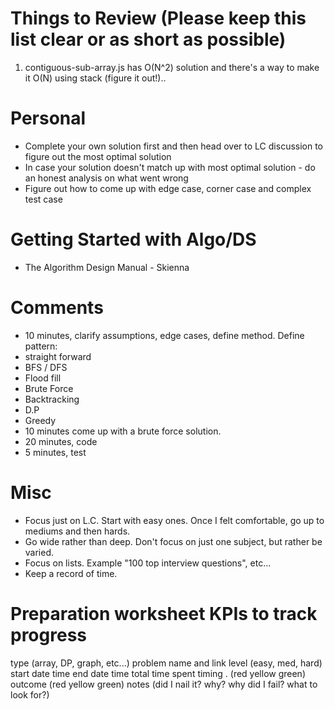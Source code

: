 # Things to Review (Please keep this list clear or as short as possible)
1. contiguous-sub-array.js has O(N^2) solution and there's a way to make it O(N) using stack (figure it out!)..




# Personal
- Complete your own solution first and then head over to LC discussion to figure out the most optimal solution
- In case your solution doesn't match up with most optimal solution - do an honest analysis on what went wrong
- Figure out how to come up with edge case, corner case and complex test case

# Getting Started with Algo/DS
- The Algorithm Design Manual - Skienna

# Comments
- 10 minutes, clarify assumptions, edge cases, define method. Define pattern:
- straight forward
- BFS / DFS
- Flood fill
- Brute Force
- Backtracking
- D.P
- Greedy
- 10 minutes come up with a brute force solution.
- 20 minutes, code
- 5 minutes, test

# Misc
- Focus just on L.C. Start with easy ones. Once I felt comfortable, go up to mediums and then hards.
- Go wide rather than deep. Don't focus on just one subject, but rather be varied.
- Focus on lists. Example "100 top interview questions", etc...
- Keep a record of time.

# Preparation worksheet KPIs to track progress
type (array, DP, graph, etc...)
problem name and link
level (easy, med, hard)
start date time
end date time
total time spent
timing . (red yellow green)
outcome (red yellow green)
notes (did I nail it? why? why did I fail? what to look for?)
